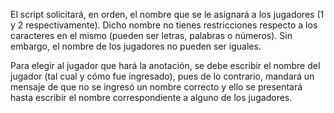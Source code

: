 El script solicitará, en orden, el nombre que se le asignará a los jugadores (1 y 2 respectivamente). Dicho nombre no tienes restricciones respecto a los caracteres en el mismo (pueden ser letras, palabras o números). Sin embargo, el nombre de los jugadores no pueden ser iguales.

Para elegir al jugador que hará la anotación, se debe escribir el nombre del jugador (tal cual y cómo fue ingresado), pues de lo contrario, mandará un mensaje de que no se ingresó un nombre correcto y ello se presentará hasta escribir el nombre correspondiente a alguno de los jugadores.


